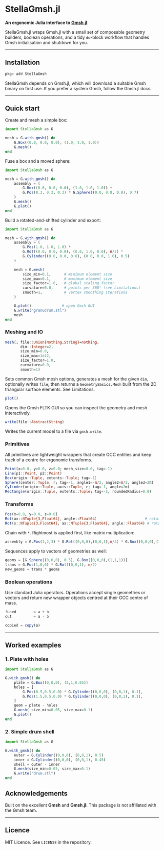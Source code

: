 # StellaGmsh.jl

**An ergonomic Julia interface to [Gmsh.jl](https://github.com/JuliaFEM/Gmsh.jl)**

StellaGmsh.jl wraps Gmsh.jl with a small set of composable geometry builders, boolean operations, and a tidy `do`-block workflow that handles Gmsh initialisation and shutdown for you.

---

## Installation

```julia
pkg> add StellaGmsh
```

StellaGmsh depends on Gmsh.jl, which will download a suitable Gmsh binary on first use. If you prefer a system Gmsh, follow the Gmsh.jl docs.

---

## Quick start

Create and mesh a simple box:

```julia
import StellaGmsh as G

mesh = G.with_gmsh() do
    G.Box((0.0, 0.0, 0.0), (1.0, 1.0, 1.0))
    G.mesh()
end
```

Fuse a box and a moved sphere:

```julia
import StellaGmsh as G

mesh = G.with_gmsh() do
    assembly = (
        G.Box((0.0, 0.0, 0.0), (1.0, 1.0, 1.0)) +
        G.Pos(0.3, 0.3, 0.3) * G.Sphere((0.0, 0.0, 0.0), 0.7)
    )
    G.mesh()
    G.plot()
end
```

Build a rotated-and-shifted cylinder and export:

```julia
import StellaGmsh as G

mesh = G.with_gmsh() do
    assembly = (
        G.Pos(1.0, 1.0, 1.0) *
        G.Rot((0.0, 0.0, 0.0), (0.0, 1.0, 0.0), π/2) *
        G.Cylinder((0.0, 0.0, 0.0), (0.0, 0.0, 1.0), 0.5)
    )

    mesh = G.mesh(
        size_min=0.1,      # minimum element size
        size_max=0.1,      # maximum element size
        size_factor=1.0,   # global scaling factor
        curvature=0.0,     # points per 360° (see Limitations)
        smooth=1,          # vertex smoothing iterations
    )

    G.plot()              # open Gmsh GUI
    G.write("granudrum.stl")
    mesh
end
```

### Meshing and IO

```julia
mesh(; file::Union{Nothing,String}=nothing,
       dim::Integer=2,
       size_min=0.0,
       size_max=1e22,
       size_factor=1.0,
       curvature=0.0,
       smooth=1)
```

Sets common Gmsh mesh options, generates a mesh for the given `dim`, optionally writes `file`, then returns a `GeometryBasics.Mesh` built from the 2D triangular surface elements. See Limitations.

```julia
plot()
```

Opens the Gmsh FLTK GUI so you can inspect the geometry and mesh interactively.

```julia
write(file::AbstractString)
```

Writes the current model to a file via `gmsh.write`.

### Primitives

All primitives are lightweight wrappers that create OCC entities and keep track of a centre for ergonomic transforms.

```julia
Point(x=0.0, y=0.0, z=0.0; mesh_size=0.0, tag=-1)
Line(p1::Point, p2::Point)
Box(origin::Tuple, extents::Tuple; tag=-1)
Sphere(center::Tuple, r; tag=-1, angle1=-π/2, angle2=π/2, angle3=2π)
Cylinder(origin::Tuple, axis::Tuple, r; tag=-1, angle=2π)
Rectangle(origin::Tuple, extents::Tuple; tag=-1, roundedRadius=0.0)
```

### Transforms

```julia
Pos(x=0.0, y=0.0, z=0.0)
Rot(ax::NTuple{3,Float64}, angle::Float64)                      # rotate about geometry centre
Rot(x::NTuple{3,Float64}, ax::NTuple{3,Float64}, angle::Float64) # rotate about point x
```

Chain with `*`. Rightmost is applied first, like matrix multiplication:

```julia
assembly = G.Pos(1,2,3) * G.Rot((0,0,0),(0,0,1),π/4) * G.Box((0,0,0),(1,1,1))
```

Sequences apply to vectors of geometries as well:

```julia
geoms = [G.Sphere((0,0,0), 0.5), G.Box((0,0,0),(1,1,1))]
trans = G.Pos(1,0,0) * G.Rot((0,0,1), π/2)
new_geoms = trans * geoms
```

### Boolean operations

Use standard Julia operators. Operations accept single geometries or vectors and return new wrapper objects centred at their OCC centre of mass.

```julia
fused        = a + b
cut          = a - b

copied = copy(a)
```

---

## Worked examples

### 1. Plate with holes

```julia
import StellaGmsh as G

G.with_gmsh() do
    plate = G.Box((0,0,0), (2,1,0.05))
    holes = [
        G.Pos(0.5,0.5,0.0) * G.Cylinder((0,0,0), (0,0,1), 0.1),
        G.Pos(1.5,0.5,0.0) * G.Cylinder((0,0,0), (0,0,1), 0.1),
    ]
    geom = plate - holes
    G.mesh( size_min=0.05, size_max=0.1)
    G.plot()
end
```

### 2. Simple drum shell

```julia
import StellaGmsh as G

G.with_gmsh() do
    outer = G.Cylinder((0,0,0), (0,0,1), 0.5)
    inner = G.Cylinder((0,0,0), (0,0,1), 0.45)
    shell = outer - inner
    G.mesh(size_min=0.05, size_max=0.1)
    G.write("drum.stl")
end
```


## Acknowledgements

Built on the excellent **Gmsh** and **Gmsh.jl**. This package is not affiliated with the Gmsh team.

---

## Licence

MIT Licence. See `LICENSE` in the repository.
